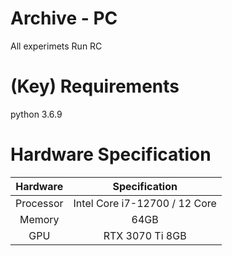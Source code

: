 # Archive - PC
 All experimets Run RC

# (Key) Requirements
python 3.6.9

# Hardware Specification

Hardware | Specification
:----: | :----:
Processor | Intel Core i7-12700 / 12 Core
Memory | 64GB
GPU | RTX 3070 Ti 8GB